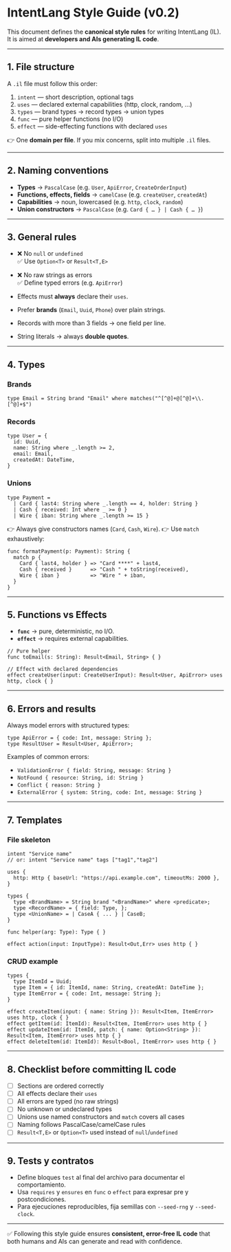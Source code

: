 # IntentLang Style Guide (v0.2)

This document defines the **canonical style rules** for writing IntentLang (IL).  
It is aimed at **developers and AIs generating IL code**.

---

## 1. File structure

A `.il` file must follow this order:

1. `intent` — short description, optional tags
2. `uses` — declared external capabilities (http, clock, random, …)
3. `types` — brand types → record types → union types
4. `func` — pure helper functions (no I/O)
5. `effect` — side-effecting functions with declared `uses`

👉 One **domain per file**. If you mix concerns, split into multiple `.il` files.

---

## 2. Naming conventions

- **Types** → `PascalCase` (e.g. `User`, `ApiError`, `CreateOrderInput`)
- **Functions, effects, fields** → `camelCase` (e.g. `createUser`, `createdAt`)
- **Capabilities** → noun, lowercased (e.g. `http`, `clock`, `random`)
- **Union constructors** → `PascalCase` (e.g. `Card { … } | Cash { … }`)

---

## 3. General rules

- ❌ No `null` or `undefined`  
  ✅ Use `Option<T>` or `Result<T,E>`

- ❌ No raw strings as errors  
  ✅ Define typed errors (e.g. `ApiError`)

- Effects must **always** declare their `uses`.

- Prefer **brands** (`Email`, `Uuid`, `Phone`) over plain strings.

- Records with more than 3 fields → one field per line.

- String literals → always **double quotes**.

---

## 4. Types

### Brands

```intentlang
type Email = String brand "Email" where matches("^[^@]+@[^@]+\\.[^@]+$")
```

### Records

```intentlang
type User = {
  id: Uuid,
  name: String where _.length >= 2,
  email: Email,
  createdAt: DateTime,
}
```

### Unions

```intentlang
type Payment =
  | Card { last4: String where _.length == 4, holder: String }
  | Cash { received: Int where _ >= 0 }
  | Wire { iban: String where _.length >= 15 }
```

👉 Always give constructors names (`Card`, `Cash`, `Wire`).
👉 Use `match` exhaustively:

```intentlang
func formatPayment(p: Payment): String {
  match p {
    Card { last4, holder } => "Card ****" + last4,
    Cash { received }      => "Cash " + toString(received),
    Wire { iban }          => "Wire " + iban,
  }
}
```

---

## 5. Functions vs Effects

- **`func`** → pure, deterministic, no I/O.
- **`effect`** → requires external capabilities.

```intentlang
// Pure helper
func toEmail(s: String): Result<Email, String> { }

// Effect with declared dependencies
effect createUser(input: CreateUserInput): Result<User, ApiError> uses http, clock { }
```

---

## 6. Errors and results

Always model errors with structured types:

```intentlang
type ApiError = { code: Int, message: String };
type ResultUser = Result<User, ApiError>;
```

Examples of common errors:

- `ValidationError { field: String, message: String }`
- `NotFound { resource: String, id: String }`
- `Conflict { reason: String }`
- `ExternalError { system: String, code: Int, message: String }`

---

## 7. Templates

### File skeleton

```intentlang
intent "Service name"
// or: intent "Service name" tags ["tag1","tag2"]

uses {
  http: Http { baseUrl: "https://api.example.com", timeoutMs: 2000 },
}

types {
  type <BrandName> = String brand "<BrandName>" where <predicate>;
  type <RecordName> = { field: Type, };
  type <UnionName> = | CaseA { ... } | CaseB;
}

func helper(arg: Type): Type { }

effect action(input: InputType): Result<Out,Err> uses http { }
```

### CRUD example

```intentlang
types {
  type ItemId = Uuid;
  type Item = { id: ItemId, name: String, createdAt: DateTime };
  type ItemError = { code: Int, message: String };
}

effect createItem(input: { name: String }): Result<Item, ItemError> uses http, clock { }
effect getItem(id: ItemId): Result<Item, ItemError> uses http { }
effect updateItem(id: ItemId, patch: { name: Option<String> }): Result<Item, ItemError> uses http { }
effect deleteItem(id: ItemId): Result<Bool, ItemError> uses http { }
```

---

## 8. Checklist before committing IL code

- [ ] Sections are ordered correctly
- [ ] All effects declare their `uses`
- [ ] All errors are typed (no raw strings)
- [ ] No unknown or undeclared types
- [ ] Unions use named constructors and `match` covers all cases
- [ ] Naming follows PascalCase/camelCase rules
- [ ] `Result<T,E>` or `Option<T>` used instead of `null`/`undefined`

---

## 9. Tests y contratos

- Define bloques `test` al final del archivo para documentar el comportamiento.
- Usa `requires` y `ensures` en `func` o `effect` para expresar pre y postcondiciones.
- Para ejecuciones reproducibles, fija semillas con `--seed-rng` y `--seed-clock`.

---

✅ Following this style guide ensures **consistent, error-free IL code** that both humans and AIs can generate and read with confidence.
